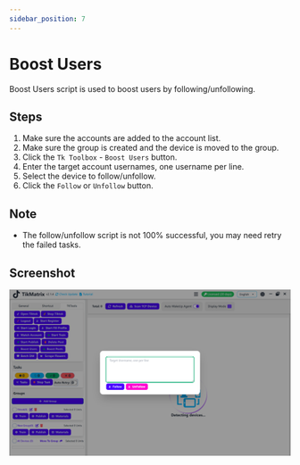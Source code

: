```yaml
---
sidebar_position: 7
---
```


# Boost Users

Boost Users script is used to boost users by following/unfollowing.

## Steps

1. Make sure the accounts are added to the account list.
2. Make sure the group is created and the device is moved to the group.
3. Click the `Tk Toolbox` - `Boost Users` button.
4. Enter the target account usernames, one username per line.
5. Select the device to follow/unfollow.
6. Click the `Follow` or `Unfollow` button.

## Note

* The follow/unfollow script is not 100% successful, you may need retry the failed tasks.

## Screenshot

![Boost Users](../img/boost-users.png)
